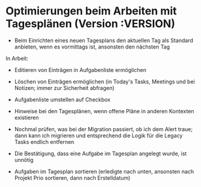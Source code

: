 # Optimierungen beim Arbeiten mit Tagesplänen (Version :VERSION)

- Beim Einrichten eines neuen Tagesplans den aktuellen Tag als Standard anbieten, wenn es vormittags ist, ansonsten den nächsten Tag

In Arbeit:

- Editieren von Einträgen in Aufgabenliste ermöglichen

- Löschen von Einträgen ermöglichen (in Today's Tasks, Meetings und bei Notizen; immer zur Sicherheit abfragen)

- Aufgabenliste umstellen auf Checkbox

- Hinweise bei den Tagesplänen, wenn offene Pläne in anderen Kontexten existieren

- Nochmal prüfen, was bei der Migration passiert, ob ich dem Alert traue; dann kann ich migrieren und entsprechend die Logik für die Legacy Tasks endlich entfernen

- Die Bestätigung, dass eine Aufgabe im Tagesplan angelegt wurde, ist unnötig

- Aufgaben im Tagesplan sortieren (erledigte nach unten, ansonsten nach Projekt Prio sortieren, dann nach Erstelldatum)
